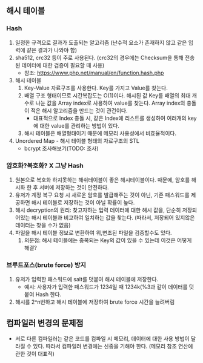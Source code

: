 ## 해시 테이블
### Hash
1. 일정한 규격으로 결과가 도출되는 알고리즘 (난수적 요소가 존재하지 않고 같은 입력에 같은 결과가 나와야 함)
2. sha512, crc32 등이 주로 사용된다. (crc32의 경우에는 Checksum을 통해 전송된 데이터에 대한 검증이 필요할 때 사용)
	* 참조: https://www.php.net/manual/en/function.hash.php
3. 해시 테이블
	1) Key-Value 자료구조를 사용한다. Key를 가지고 Value를 찾는다.
	2) 배열 구조 형태이므로 시간복잡도는 O(1)이다. 해시된 값 Key를 배열의 최대 개수로 나눈 값을 Array index로 사용하여 value를 찾는다. Array index의 충돌이 적은 해시 알고리즘을 만드는 것이 관건이다.
		* 대표적으로 Index 충돌 시, 같은 Index에 리스트를 생성하여 여러개의 key에 대한 value를 관리하는 방법이 있다.
	3) 해시 테이블은 배열형태이기 때문에 메모리 사용성에서 비효율적이다.
4. Unordered Map - 해시 테이블 형태의 자료구조의 STL
	* bcrypt 조사해보기(TODO: 조사)

### 암호화?복호화? X 그냥 Hash
1. 원본으로 복호화 하지못하는 해쉬테이블이 좋은 해시테이블이다. 때문에, 암호를 해시화 한 후 서버에 저장하는 것이 안전하다.
2. 유저가 계정 복구 요청 시 새로운 암호를 발급해주는 것이 아닌, 기존 패스워드를 제공하면 해시 테이블로 저장하는 것이 아닐 확률이 높다.
3. 해시 decryption의 원리: 찾고자하는 입력 데이터에 대한 해시 값을, 단순히 저장되어있는 해시 테이블과 비교하여 일치하는 값을 찾는다. (따라서, 저장되어 있지않은 데이터는 찾을 수가 없음)
4. 파일을 해시 테이블 정보로 변환하여 위,변조된 파일을 검증할수도 있다.
	1) 의문점: 해시 테이블에는 중복되는 Key의 값이 있을 수 있는데 이것은 어떻게 해결?

### 브루트포스(brute force) 방지
1. 유저가 입력한 패스워드에 salt를 덧붙여 해시 테이블에 저장한다.
	* 예시: 사용자가 입력한 패스워드가 1234일 때 1234k(%3과 같이 데이터를 덧붙여 Hash 한다.
2. 해시를 2^n번하고 해시 테이블에 저장하여 brute force 시간을 늘려버림

## 컴파일러 변경의 문제점
* 서로 다른 컴파일러는 같은 코드를 컴파일 시 메모리, 데이터에 대한 사용 방법이 달라질 수 있다. 따라서 컴파일러 변경에는 신중을 기해야 한다. (메모리 참조 연산에 관한 것이 대표적)
